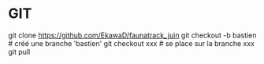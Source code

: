 # GIT 

git clone https://github.com/EkawaD/faunatrack_juin
git checkout -b bastien # créé une branche 'bastien'
git checkout xxx # se place sur la branche xxx
git pull